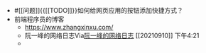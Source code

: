 - #[[问题]]{{[[TODO]]}}如何给网页应用的按钮添加快捷方式？
- 前端程序员的博客
    - https://www.zhangxinxu.com/
    - 阮一峰的网络日志Via[阮一峰的网络日志](https://www.ruanyifeng.com/blog/) [[20210910]] 下午4:21
    - 
